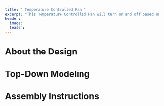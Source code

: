 ```yaml
---
title: " Temperature Controlled Fan "
excerpt: "This Temperature Controlled Fan will turn on and off based on an input temperature inputted into LabView "
header:
  image: 
  teaser: 
---
```

# About the Design

# Top-Down Modeling

# Assembly Instructions


